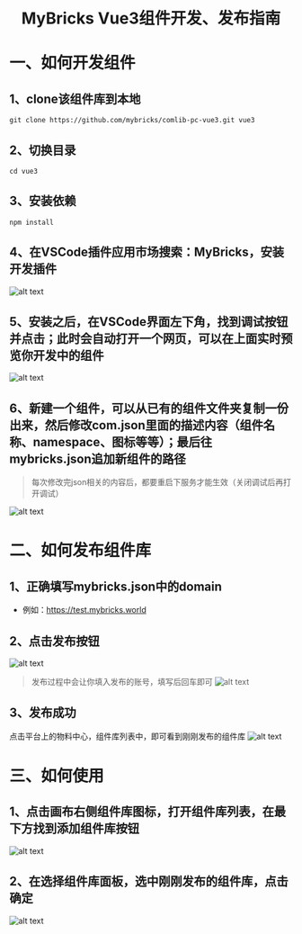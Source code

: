 <h1 align="center">MyBricks Vue3组件开发、发布指南</h1>

# 一、如何开发组件
## 1、clone该组件库到本地
```
git clone https://github.com/mybricks/comlib-pc-vue3.git vue3
```
## 2、切换目录
```
cd vue3
```
## 3、安装依赖
```
npm install
```
## 4、在VSCode插件应用市场搜索：MyBricks，安装开发插件
![alt text](http://assets.mybricks.world/files/609850921054277/IEwsIssLzHjQ63icPABr3NRI5jBq9k5W-1727339111564.png)
## 5、安装之后，在VSCode界面左下角，找到调试按钮并点击；此时会自动打开一个网页，可以在上面实时预览你开发中的组件
![alt text](http://assets.mybricks.world/files/609850921054277/h7dIK2809jKGomlrKEVuAUZ2nSKYv9dA-1727339145759.png)
## 6、新建一个组件，可以从已有的组件文件夹复制一份出来，然后修改com.json里面的描述内容（组件名称、namespace、图标等等）；最后往mybricks.json追加新组件的路径
> 每次修改完json相关的内容后，都要重启下服务才能生效（关闭调试后再打开调试）

![alt text](http://assets.mybricks.world/files/609850921054277/v1OP1pFtxrPIgTqyJH0vNtbQybzTNQRO-1727339204062.png)

# 二、如何发布组件库
## 1、正确填写mybricks.json中的domain
- 例如：https://test.mybricks.world
## 2、点击发布按钮
![alt text](http://assets.mybricks.world/files/609850921054277/NKUy8D1aSgEGAYyDbWyHqWuOKC6XvrhI-1727339226899.png)
>发布过程中会让你填入发布的账号，填写后回车即可
![alt text](http://assets.mybricks.world/files/609850921054277/mf049kkQz8kEX0KZwMg1u3m9aEffdqJg-1727339248386.png)
## 3、发布成功
点击平台上的物料中心，组件库列表中，即可看到刚刚发布的组件库
![alt text](http://assets.mybricks.world/files/609850921054277/npX7zzVqdz3URIbT5P4RJvre5KyRxseO-1727339275303.png)
# 三、如何使用
## 1、点击画布右侧组件库图标，打开组件库列表，在最下方找到添加组件库按钮
![alt text](http://assets.mybricks.world/files/609850921054277/npX7zzVqdz3URIbT5P4RJvre5KyRxseO-1727339275303.png)

## 2、在选择组件库面板，选中刚刚发布的组件库，点击确定
![alt text](http://assets.mybricks.world/files/609850921054277/xl0GaKac4A5RlX5JvgyPCfA82nSHVgBg-1727339317825.png)
